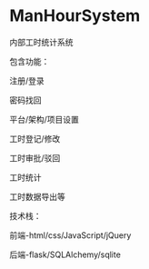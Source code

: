 # ManHourSystem
内部工时统计系统


包含功能：

注册/登录

密码找回

平台/架构/项目设置

工时登记/修改

工时审批/驳回

工时统计

工时数据导出等



技术栈：

前端-html/css/JavaScript/jQuery

后端-flask/SQLAlchemy/sqlite
